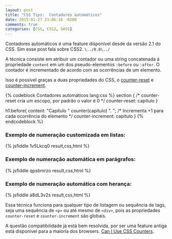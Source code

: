 ```yaml
---
layout: post
title: "CSS Tips:  Contadores automáticos"
date: 2015-01-27 23:06:16 -0200
comments: true
categories: [CSS, CSS2, SASS]
---
```


Contadores automáticos é uma feature disponível desde da versão 2.1 do CSS. Sim esse post fala sobre CSS2. `\../0.0\../`

A técnica consiste em atribuir um contador ou uma string concatenada á propriedade `content` em um dos pseudo-elementos `:before` ou `:after`. O contador é incrementado de acordo com as ocorrências de um elemento.

Isso é possível graças a duas propriedades do CSS, o [counter-reset](http://www.w3.org/TR/CSS2/generate.html#propdef-counter-reset) e [counter-increment](http://www.w3.org/TR/CSS2/generate.html#propdef-counter-increment).

{% codeblock Contadores automáticos lang:css %}
section {
  /* counter-reset cria um escopo, por padrão o valor é 0 */
  counter-reset: capitulo
}

h1:before{
  content: "Capítulo " counter(capitulo) ". ";
  /* Incrementa +1 para cada ocorrência do elemento */
  counter-increment: capitulo
}
{% endcodeblock %}


### Exemplo de numeração customizada em listas:

{% jsfiddle 1v5Lkcq0 result,css,html %}
<br/>

### Exemplo de numeração automática em parágrafos:

{% jsfiddle qpsbmrzo result,css,html %}
<br/>

### Exemplo de numeração automática com herança:

{% jsfiddle a8dL3v2s result,css,html %}
<br/>

Essa técnica funciona para qualquer tipo de listagem ou sequência de tags, seja uma sequência de `<p>` ou até mesmo de `<div>`, pois as propriedades `counter-reset` e `counter-increment` são globais.

A questão compatibilidade já está bem resolvida, por ser uma feature antiga está disponível para a maioria dos browsers. [Can I Use CSS Counters](http://caniuse.com/#feat=css-counters).

